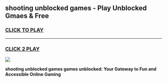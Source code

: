 
## shooting unblocked games - Play Unblocked Gmaes & Free
<h3>
<a href="https://premium.freeplayer.one?title=shooting_unblocked_games&ref=20F">CLICK TO PLAY</a></h3>
<hr>

<h3>
<a href="https://premium.freeplayer.one?title=shooting_unblocked_games&ref=20F">CLICK 2 PLAY</a>
  
</h3>

<a href="https://premium.freeplayer.one?title=shooting_unblocked_games&ref=20F/"><img src="https://clearcache.store/games.png"></a>


**shooting unblocked games games unblocked: Your Gateway to Fun and Accessible Online Gaming**
